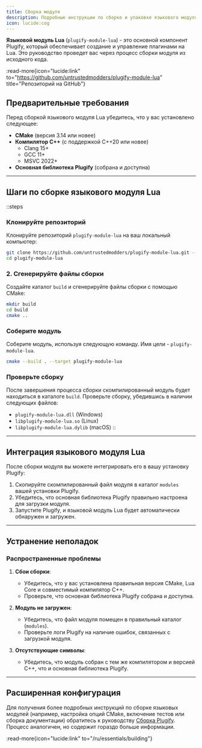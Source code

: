 ```yaml
---
title: Сборка модуля
description: Подробные инструкции по сборке и упаковке языкового модуля Lua.
icon: lucide:cog
---
```


**Языковой модуль Lua** (`plugify-module-lua`) - это основной компонент Plugify, который обеспечивает создание и управление плагинами на Lua. Это руководство проведет вас через процесс сборки модуля из исходного кода.

:read-more{icon="lucide:link" to="https://github.com/untrustedmodders/plugify-module-lua" title="Репозиторий на GitHub"}

## **Предварительные требования**

Перед сборкой языкового модуля Lua убедитесь, что у вас установлено следующее:

- **CMake** (версия 3.14 или новее)
- **Компилятор C++** (с поддержкой C++20 или новее)
    - Clang 15+
    - GCC 11+
    - MSVC 2022+
- **Основная библиотека Plugify** (собрана и доступна)

---

## **Шаги по сборке языкового модуля Lua**

::steps
### **Клонируйте репозиторий**
Клонируйте репозиторий `plugify-module-lua` на ваш локальный компьютер:

```bash
git clone https://github.com/untrustedmodders/plugify-module-lua.git --recursive
cd plugify-module-lua
```

### **2. Сгенерируйте файлы сборки**
Создайте каталог `build` и сгенерируйте файлы сборки с помощью CMake:

```bash
mkdir build
cd build
cmake ..
```

### **Соберите модуль**
Соберите модуль, используя следующую команду. Имя цели - `plugify-module-lua`.

```bash
cmake --build . --target plugify-module-lua
```

### **Проверьте сборку**
После завершения процесса сборки скомпилированный модуль будет находиться в каталоге `build`. Проверьте сборку, убедившись в наличии следующих файлов:
- `plugify-module-lua.dll` (Windows)
- `libplugify-module-lua.so` (Linux)
- `libplugify-module-lua.dylib` (macOS)
::

---

## **Интеграция языкового модуля Lua**

После сборки модуля вы можете интегрировать его в вашу установку Plugify:

1. Скопируйте скомпилированный файл модуля в каталог `modules` вашей установки Plugify.
2. Убедитесь, что основная библиотека Plugify правильно настроена для загрузки модуля.
3. Запустите Plugify, и языковой модуль Lua будет автоматически обнаружен и загружен.

---

## **Устранение неполадок**

### **Распространенные проблемы**
1. **Сбои сборки**:
    - Убедитесь, что у вас установлена правильная версия CMake, Lua Core и совместимый компилятор C++.
    - Проверьте, что основная библиотека Plugify собрана и доступна.

2. **Модуль не загружен**:
    - Убедитесь, что файл модуля помещен в правильный каталог (`modules`).
    - Проверьте логи Plugify на наличие ошибок, связанных с загрузкой модуля.

3. **Отсутствующие символы**:
    - Убедитесь, что модуль собран с тем же компилятором и версией C++, что и основная библиотека Plugify.

---

## **Расширенная конфигурация**

Для получения более подробных инструкций по сборке языковых модулей (например, настройка опций CMake, включение тестов или сборка документации) обратитесь к руководству [Сборка Plugify](/essentials/building). Процесс аналогичен, но содержит гораздо больше информации.

:read-more{icon="lucide:link" to="/ru/essentials/building"}